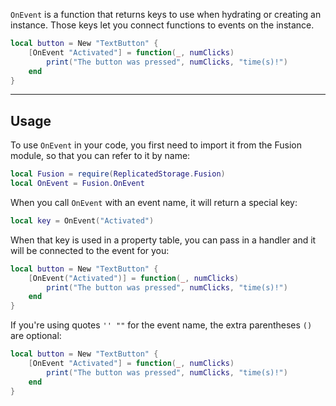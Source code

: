 `OnEvent` is a function that returns keys to use when hydrating or creating an
instance. Those keys let you connect functions to events on the instance.

```Lua
local button = New "TextButton" {
    [OnEvent "Activated"] = function(_, numClicks)
        print("The button was pressed", numClicks, "time(s)!")
    end
}
```

-----

## Usage

To use `OnEvent` in your code, you first need to import it from the Fusion
module, so that you can refer to it by name:

```Lua linenums="1" hl_lines="2"
local Fusion = require(ReplicatedStorage.Fusion)
local OnEvent = Fusion.OnEvent
```

When you call `OnEvent` with an event name, it will return a special key:

```Lua
local key = OnEvent("Activated")
```

When that key is used in a property table, you can pass in a handler and it will
be connected to the event for you:

```Lua
local button = New "TextButton" {
    [OnEvent("Activated")] = function(_, numClicks)
        print("The button was pressed", numClicks, "time(s)!")
    end
}
```

If you're using quotes `'' ""` for the event name, the extra parentheses `()`
are optional:

```Lua
local button = New "TextButton" {
    [OnEvent "Activated"] = function(_, numClicks)
        print("The button was pressed", numClicks, "time(s)!")
    end
}
```